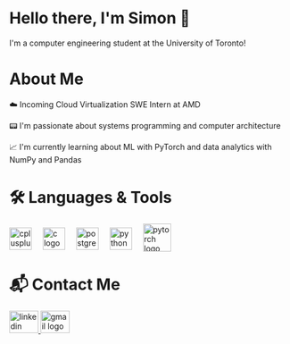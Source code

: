 # Hello there, I'm Simon 👋

I'm a computer engineering student at the University of Toronto!

# About Me
☁️ Incoming Cloud Virtualization SWE Intern at AMD

📟 I'm passionate about systems programming and computer architecture

📈 I'm currently learning about ML with PyTorch and data analytics with NumPy and Pandas

# 🛠 Languages & Tools

<div align="left">
  <img src="https://cdn.jsdelivr.net/gh/devicons/devicon/icons/cplusplus/cplusplus-original.svg" height="40" alt="cplusplus logo"  />
  <img width="12" />
  <img src="https://cdn.jsdelivr.net/gh/devicons/devicon/icons/c/c-original.svg" height="40" alt="c logo"  />
  <img width="12" />
  <img src="https://cdn.jsdelivr.net/gh/devicons/devicon@latest/icons/postgresql/postgresql-original-wordmark.svg" height="40" alt="postgresql logo"/>
  <img width="12" />
  <img src="https://cdn.jsdelivr.net/gh/devicons/devicon@latest/icons/python/python-original-wordmark.svg" height="40" alt="python logo"/>
  <img width="12" />
  <img src="https://cdn.jsdelivr.net/gh/devicons/devicon@latest/icons/pytorch/pytorch-plain-wordmark.svg" height="50" style="vertical-align: bottom;" alt="pytorch logo"/>
</div>

#

# 📬 Contact Me

<div align="left">
  <a href="https://www.linkedin.com/in/simon-louis-148245260" target="_blank">
    <img src="https://raw.githubusercontent.com/maurodesouza/profile-readme-generator/master/src/assets/icons/social/linkedin/default.svg" width="52" height="40" alt="linkedin logo"  />
  </a>
  <a href="mailto:simonlouis1932@gmail.com" target="_blank">
    <img src="https://raw.githubusercontent.com/maurodesouza/profile-readme-generator/master/src/assets/icons/social/gmail/default.svg" width="52" height="40" alt="gmail logo"  />
  </a>
</div>

#
